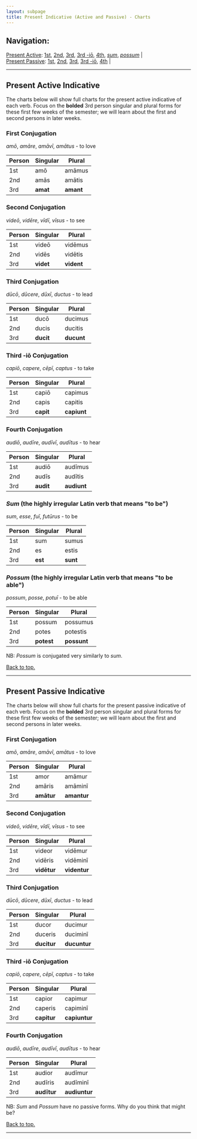 ```yaml
---
layout: subpage
title: Present Indicative (Active and Passive) - Charts
---
```


## Navigation:

[Present Active](#presact): [1st](#1stact), [2nd](#2ndact), [3rd](#3rdact), [3rd -iō](#3rdioact), [4th](#4thact), [*sum*](#sum), [*possum*](#possum) \|  
[Present Passive](#prespass): [1st](#1stpass), [2nd](#2ndpass), [3rd](#3rdpass), [3rd -iō](#3rdiopass), [4th](#4thpass) \|

***

## <a name="presact">Present Active Indicative</a>

The charts below will show full charts for the present active indicative of each verb. Focus on the **bolded** 3rd person singular and plural forms for these first few weeks of the semester; we will learn about the first and second persons in later weeks.

### <a name="1stact">First Conjugation</a>

*amō*, *amāre*, *amāvī*, *amātus* - to love

| Person      | Singular |Plural |
| ----------- | ----------- | ----------- |
| 1st   | amō       | amāmus      |
| 2nd  | amās        | amātis       |
| 3rd  | **amat**        | **amant**     |

### <a name="2ndact">Second Conjugation</a>

*videō*, *vidēre*, *vīdī*, *vīsus* - to see

| Person      | Singular |Plural |
| ----------- | ----------- | ----------- |
| 1st   | videō       | vidēmus      |
| 2nd  | vidēs        | vidētis       |
| 3rd  | **videt**        | **vident**     |

### <a name="3rdact">Third Conjugation</a>

*dūcō*, *dūcere*, *dūxī*, *ductus* - to lead

| Person      | Singular |Plural |
| ----------- | ----------- | ----------- |
| 1st   | ducō       | ducimus      |
| 2nd  | ducis        | ducitis       |
| 3rd  | **ducit**        | **ducunt**     |

### <a name="3rdioact">Third -iō Conjugation</a>

*capiō*, *capere*, *cēpī*, *captus* - to take

| Person      | Singular |Plural |
| ----------- | ----------- | ----------- |
| 1st   | capiō       | capimus      |
| 2nd  | capis        | capitis       |
| 3rd  | **capit**        | **capiunt**     |

### <a name="4thact">Fourth Conjugation</a>

*audiō*, *audīre*, *audīvī*, *audītus* - to hear

| Person      | Singular |Plural |
| ----------- | ----------- | ----------- |
| 1st   | audiō       | audīmus      |
| 2nd  | audīs        | audītis       |
| 3rd  | **audit**        | **audiunt**     |

### <a name="sum">*Sum* (the highly irregular Latin verb that means "to be")</a>

*sum*, *esse*, *fuī*, *futūrus* - to be

| Person      | Singular |Plural |
| ----------- | ----------- | ----------- |
| 1st   | sum       | sumus      |
| 2nd  | es        | estis       |
| 3rd  | **est**        | **sunt**     |

### <a name="possum">*Possum* (the highly irregular Latin verb that means "to be able")</a>

*possum*, *posse*, *potuī* - to be able

| Person      | Singular |Plural |
| ----------- | ----------- | ----------- |
| 1st   | possum       | possumus      |
| 2nd  | potes        | potestis       |
| 3rd  | **potest**        | **possunt**     |

NB: *Possum* is conjugated very similarly to *sum*.

[Back to top.](#top)

***

## <a name="prespass">Present Passive Indicative</a>

The charts below will show full charts for the present passive indicative of each verb. Focus on the **bolded** 3rd person singular and plural forms for these first few weeks of the semester; we will learn about the first and second persons in later weeks.

### <a name="1stpass">First Conjugation</a>

*amō*, *amāre*, *amāvī*, *amātus* - to love

| Person      | Singular |Plural |
| ----------- | ----------- | ----------- |
| 1st   | amor       | amāmur      |
| 2nd  | amāris        | amāminī       |
| 3rd  | **amātur**        | **amantur**     |

### <a name="2ndpass">Second Conjugation</a>

*videō*, *vidēre*, *vīdī*, *vīsus* - to see

| Person      | Singular |Plural |
| ----------- | ----------- | ----------- |
| 1st   | videor       | vidēmur      |
| 2nd  | vidēris        | vidēminī       |
| 3rd  | **vidētur**        | **videntur**     |

### <a name="3rdpass">Third Conjugation</a>

*dūcō*, *dūcere*, *dūxī*, *ductus* - to lead

| Person      | Singular |Plural |
| ----------- | ----------- | ----------- |
| 1st   | ducor       | ducimur      |
| 2nd  | duceris        | duciminī       |
| 3rd  | **ducitur**        | **ducuntur**     |

### <a name="3rdiopass">Third -iō Conjugation</a>

*capiō*, *capere*, *cēpī*, *captus* - to take

| Person      | Singular |Plural |
| ----------- | ----------- | ----------- |
| 1st   | capior       | capimur      |
| 2nd  | caperis        | capiminī       |
| 3rd  | **capitur**        | **capiuntur**     |

### <a name="4thpass">Fourth Conjugation</a>

*audiō*, *audīre*, *audīvī*, *audītus* - to hear

| Person      | Singular |Plural |
| ----------- | ----------- | ----------- |
| 1st   | audior       | audīmur      |
| 2nd  | audīris        | audīminī       |
| 3rd  | **audītur**        | **audiuntur**     |

NB: *Sum* and *Possum* have no passive forms. Why do you think that might be?

[Back to top.](#top)

***
